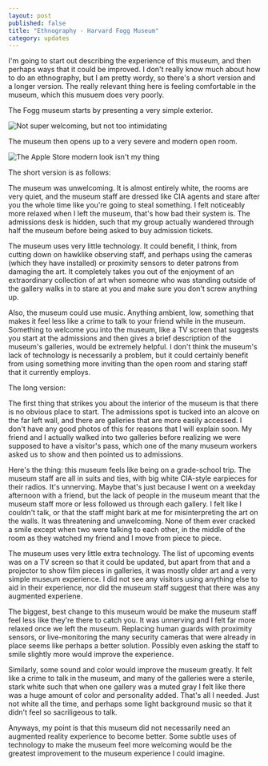 ```yaml
---
layout: post
published: false
title: "Ethnography - Harvard Fogg Museum"
category: updates
---
```


I'm going to start out describing the experience of this museum, and then perhaps ways that it could be improved. I don't really know much about how to do an ethnography, but I am pretty wordy, so there's a short version and a longer version. The really relevant thing here is feeling comfortable in the museum, which this musuem does very poorly.

The Fogg museum starts by presenting a very simple exterior. 

![Not super welcoming, but not too intimidating](/http://upload.wikimedia.org/wikipedia/commons/thumb/e/ea/Fogg_Art_Museum%2C_Harvard_University.jpg/1024px-Fogg_Art_Museum%2C_Harvard_University.jpg)

The museum then opens up to a very severe and modern open room.

![The Apple Store modern look isn't my thing](/http://media.news.harvard.edu/gazette/wp-content/uploads/2013/09/090513_HAM_484_605.jpg)

The short version is as follows:

The museum was unwelcoming. It is almost entirely white, the rooms are very quiet, and the museum staff are dressed like CIA agents and stare after you the whole time like you're going to steal something. I felt noticeably more relaxed when I left the museum, that's how bad their system is. The admissions desk is hidden, such that my group actually wandered through half the museum before being asked to buy admission tickets. 

The museum uses very little technology. It could benefit, I think, from cutting down on hawklike observing staff, and perhaps using the cameras (which they have installed) or proximity sensors to deter patrons from damaging the art. It completely takes you out of the enjoyment of an extraordinary collection of art when someone who was standing outside of the gallery walks in to stare at you and make sure you don't screw anything up.

Also, the museum could use music. Anything ambient, low, something that makes it feel less like a crime to talk to your friend while in the museum. Something to welcome you into the museum, like a TV screen that suggests you start at the admissions and then gives a brief description of the museum's galleries, would be extremely helpful. I don't think the museum's lack of technology is necessarily a problem, but it could certainly benefit from using something more inviting than the open room and staring staff that it currently employs.

The long version:

The first thing that strikes you about the interior of the museum is that there is no obvious place to start. The admissions spot is tucked into an alcove on the far left wall, and there are galleries that are more easily accessed. I don't have any good photos of this for reasons that I will explain soon. My friend and I actually walked into two galleries before realizing we were supposed to have a visitor's pass, which one of the many museum workers asked us to show and then pointed us to admissions.

Here's the thing: this museum feels like being on a grade-school trip. The museum staff are all in suits and ties, with big white CIA-style earpieces for their radios. It's unnerving. Maybe that's just because I went on a weekday afternoon with a friend, but the lack of people in the museum meant that the museum staff more or less followed us through each gallery. I felt like I couldn't talk, or that the staff might bark at me for misinterpreting the art on the walls. It was threatening and unwelcoming. None of them ever cracked a smile except when two were talking to each other, in the middle of the room as they watched my friend and I move from piece to piece. 

The museum uses very little extra technology. The list of upcoming events was on a TV screen so that it could be updated, but apart from that and a projector to show film pieces in galleries, it was mostly older art and a very simple museum experience. I did not see any visitors using anything else to aid in their experience, nor did the museum staff suggest that there was any augmented experiene. 

The biggest, best change to this museum would be make the museum staff feel less like they're there to catch you. It was unnerving and I felt far more relaxed once we left the museum. Replacing human guards with proximity sensors, or live-monitoring the many security cameras that were already in place seems like perhaps a better solution. Possibly even asking the staff to smile slightly more would improve the experience.

Similarly, some sound and color would improve the museum greatly. It felt like a crime to talk in the museum, and many of the galleries were a sterile, stark white such that when one gallery was a muted gray I felt like there was a huge amount of color and personality added. That's all I needed. Just not white all the time, and perhaps some light background music so that it didn't feel so sacriligeous to talk.

Anyways, my point is that this museum did not necessarily need an augmented reality experience to become better. Some subtle uses of technology to make the museum feel more welcoming would be the greatest improvement to the museum experience I could imagine.